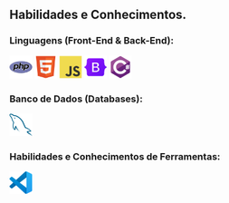 ## Habilidades e Conhecimentos.

### Linguagens (Front-End & Back-End):

<img src="https://raw.githubusercontent.com/devicons/devicon/master/icons/php/php-original.svg" alt="PHP" width="40" height="40"/> <img src="https://raw.githubusercontent.com/devicons/devicon/master/icons/html5/html5-original.svg" alt="HTML5" width="40" height="40"/> <img src="https://raw.githubusercontent.com/devicons/devicon/master/icons/javascript/javascript-original.svg" alt="JavaScript" width="40" height="40"/> <img src="https://raw.githubusercontent.com/devicons/devicon/master/icons/bootstrap/bootstrap-original.svg" alt="Bootstrap" width="40" height="40"/> <img src="https://raw.githubusercontent.com/devicons/devicon/master/icons/csharp/csharp-original.svg" alt="C#" width="40" height="40"/>

### Banco de Dados (Databases):

<img src="https://raw.githubusercontent.com/devicons/devicon/master/icons/mysql/mysql-original.svg" alt="MySQL" width="40" height="40"/>

### Habilidades e Conhecimentos de Ferramentas:

<img src="https://raw.githubusercontent.com/devicons/devicon/master/icons/vscode/vscode-original.svg" alt="Visual Studio Code" width="40" height="40"/>
